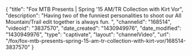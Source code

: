 {
    "title": "Fox MTB Presents | Spring '15 AM\/TR Collection with Kirt Vor",
    "description": "Having two of the funniest personalities to shoot our All Mountain\/Trail edit together is always fun. ",
    "channelid": "168514",
    "videoid": "3837570",
    "date_created": "1430949976",
    "date_modified": "1430949976",
    "type": "captivate",
    "layout": "channelVideo",
    "url": "\/fox\/fox-mtb-presents-spring-15-am-tr-collection-with-kirt-vor\/168514-3837570"
}
